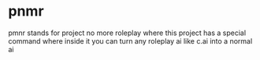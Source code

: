 # pnmr
pmnr stands for project no more roleplay where this project has a special command where inside it you can turn any roleplay ai like c.ai into a normal ai
